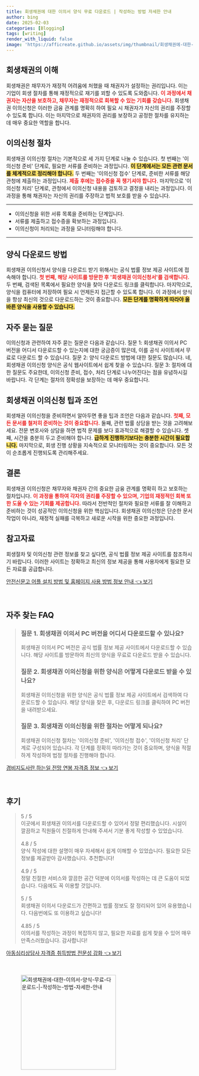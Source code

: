 ```yaml
---
title: 회생채권에 대한 이의서 양식 무료 다운로드 | 작성하는 방법 자세한 안내
author: bing
date: 2025-02-03
categories: [Blogging]
tags: [writing]
render_with_liquid: false
image: 'https://afficreate.github.io/assets/img/thumbnail/회생채권에-대한-이의서-양식-무료-다운로드-|-작성하는-방법-자세한-안내.webp'
---
```



<h2 id='회생채권_이해'>회생채권의 이해</h2>

<p>회생채권은 채무자가 재정적 어려움에 처했을 때 채권자가 설정하는 권리입니다. 이는 기업이 회생 절차를 통해 재정적으로 재기를 꾀할 수 있도록 도와줍니다. <b><span style="color: #ee2323;">이 과정에서 채권자는 자산을 보호하고, 채무자는 재정적으로 회복할 수 있는 기회를 갖습니다.</span></b> 회생채권 이의신청은 이러한 금융 관계를 명확히 하여 필요 시 채권자가 자신의 권리를 주장할 수 있도록 합니다. 이는 마지막으로 채권자의 권리를 보장하고 공정한 절차를 유지하는 데 매우 중요한 역할을 합니다.</p>

<h2 id='이의신청_절차'>이의신청 절차</h2>

<p>회생채권 이의신청 절차는 기본적으로 세 가지 단계로 나눌 수 있습니다. 첫 번째는 '이의신청 준비' 단계로, 필요한 서류를 준비하는 과정입니다. <b><span style="background-color: #ffe066;">이 단계에서는 모든 관련 문서를 체계적으로 정리해야 합니다.</span></b> 두 번째는 '이의신청 접수' 단계로, 준비한 서류를 해당 관청에 제출하는 과정입니다. <b><span style="color: #ee2323;">제출 후에는 접수증을 꼭 챙기셔야 합니다.</span></b> 마지막으로 '이의신청 처리' 단계로, 관청에서 이의신청 내용을 검토하고 결정을 내리는 과정입니다. 이 과정을 통해 채권자는 자신의 권리를 주장하고 법적 보호를 받을 수 있습니다.</p>

<hr />

<ul>
    <li>이의신청을 위한 서류 목록을 준비하는 단계입니다.</li>
    <li>서류를 제출하고 접수증을 확보하는 과정입니다.</li>
    <li>이의신청이 처리되는 과정을 모니터링해야 합니다.</li>
</ul>

<hr />

<h2 id='양식_다운로드'>양식 다운로드 방법</h2>

<p>회생채권 이의신청서 양식을 다운로드 받기 위해서는 공식 법률 정보 제공 사이트에 접속해야 합니다. <b><span style="color: #ee2323;">첫 번째, 해당 사이트를 방문한 후 '회생채권 이의신청서'를 검색합니다.</span></b> 두 번째, 검색된 목록에서 필요한 양식을 찾아 다운로드 링크를 클릭합니다. 마지막으로, 양식을 컴퓨터에 저장하여 필요 시 언제든지 접근할 수 있도록 합니다. 이 과정에서 양식을 항상 최신의 것으로 다운로드하는 것이 중요합니다. <b><span style="background-color: #ffe066;">모든 단계를 명확하게 따라야 올바른 양식을 사용할 수 있습니다.</span></b></p>

<h2 id='자주_묻는_질문'>자주 묻는 질문</h2>

<p>이의신청과 관련하여 자주 묻는 질문은 다음과 같습니다. 질문 1: 회생채권 이의서 PC 버전을 어디서 다운로드할 수 있는지에 대한 궁금증이 많은데, 이를 공식 사이트에서 무료로 다운로드 할 수 있습니다. 질문 2: 양식 다운로드 방법에 대한 질문도 많습니다. 네, 회생채권 이의신청 양식은 공식 웹사이트에서 쉽게 찾을 수 있습니다. 질문 3: 절차에 대한 질문도 주요한데, 이의신청 준비, 접수, 처리 단계로 나누어진다는 점을 유념하시길 바랍니다. 각 단계는 절차의 정확성을 보장하는 데 매우 중요합니다.</p>

<h2 id='팁과_조언'>회생채권 이의신청 팁과 조언</h2>

<p>회생채권 이의신청을 준비하면서 알아두면 좋을 팁과 조언은 다음과 같습니다. <b><span style="color: #ee2323;">첫째, 모든 문서를 철저히 준비하는 것이 중요합니다.</span></b> 둘째, 관련 법률 상담을 받는 것을 고려해보세요. 전문 변호사와 상담을 하면 법적 문제를 보다 효과적으로 해결할 수 있습니다. 셋째, 시간을 충분히 두고 준비해야 합니다. <b><span style="background-color: #ffe066;">급하게 진행하기보다는 충분한 시간이 필요합니다.</span></b> 마지막으로, 회생 진행 상황을 지속적으로 모니터링하는 것이 중요합니다. 모든 것이 순조롭게 진행되도록 관리해주세요.</p>

<h2 id='결론'>결론</h2>

<p>회생채권 이의신청은 채무자와 채권자 간의 중요한 금융 관계를 명확히 하고 보호하는 절차입니다. <b><span style="color: #ee2323;">이 과정을 통하여 각자의 권리를 주장할 수 있으며, 기업의 재정적인 회복 또한 도울 수 있는 기회를 제공합니다.</span></b> 따라서 전반적인 절차와 필요한 서류를 잘 이해하고 준비하는 것이 성공적인 이의신청을 위한 핵심입니다. 회생채권 이의신청은 단순한 문서 작업이 아니라, 재정적 실패를 극복하고 새로운 시작을 위한 중요한 과정입니다.</p>

<h2 id='참고자료'>참고자료</h2>

<p>회생절차 및 이의신청 관련 정보를 찾고 싶다면, 공식 법률 정보 제공 사이트를 참조하시기 바랍니다. 이러한 사이트는 정확하고 최신의 정보 제공을 통해 사용자에게 필요한 모든 자료를 공급합니다.</p>


<p><a class="click-button" title="안전신문고 어플 설치 방법 및 홈페이지 사용 방법 정보 안내" href="https://afficreate.github.io/posts/%EC%95%88%EC%A0%84%EC%8B%A0%EB%AC%B8%EA%B3%A0-%EC%96%B4%ED%94%8C-%EC%84%A4%EC%B9%98-%EB%B0%A9%EB%B2%95-%EB%B0%8F-%ED%99%88%ED%8E%98%EC%9D%B4%EC%A7%80-%EC%82%AC%EC%9A%A9-%EB%B0%A9%EB%B2%95-%EC%A0%95%EB%B3%B4-%EC%95%88%EB%82%B4/" rel="dofollow">안전신문고 어플 설치 방법 및 홈페이지 사용 방법 정보 안내 👈 보기</a></p><br>
<h2 id='자주_찾는_FAQ'>자주 찾는 FAQ</h2>
<div itemscope="" itemtype="https://schema.org/FAQPage">
<blockquote>
<div itemscope="" itemprop="mainEntity" itemtype="https://schema.org/Question">
<h3 itemprop="name">질문 1. 회생채권 이의서 PC 버전을 어디서 다운로드할 수 있나요?</h3>
<div itemscope="" itemprop="acceptedAnswer" itemtype="https://schema.org/Answer">
<span itemprop="text">
<p>회생채권 이의서 PC 버전은 공식 법률 정보 제공 사이트에서 다운로드할 수 있습니다. 해당 사이트를 방문하여 최신의 양식을 무료로 다운로드 받을 수 있습니다.</p>
</span>
</div>
</div>
<div itemscope="" itemprop="mainEntity" itemtype="https://schema.org/Question">
<h3 itemprop="name">질문 2. 회생채권 이의신청을 위한 양식은 어떻게 다운로드 받을 수 있나요?</h3>
<div itemscope="" itemprop="acceptedAnswer" itemtype="https://schema.org/Answer">
<span itemprop="text">
<p>회생채권 이의신청을 위한 양식은 공식 법률 정보 제공 사이트에서 검색하여 다운로드할 수 있습니다. 해당 양식을 찾은 후, 다운로드 링크를 클릭하여 PC 버전을 내려받으세요.</p>
</span>
</div>
</div>
<div itemscope="" itemprop="mainEntity" itemtype="https://schema.org/Question">
<h3 itemprop="name">질문 3. 회생채권 이의신청을 위한 절차는 어떻게 되나요?</h3>
<div itemscope="" itemprop="acceptedAnswer" itemtype="https://schema.org/Answer">
<span itemprop="text">
<p>회생채권 이의신청 절차는 '이의신청 준비', '이의신청 접수', '이의신청 처리' 단계로 구성되어 있습니다. 각 단계를 정확히 따라가는 것이 중요하며, 양식을 적절하게 작성하여 법정 절차를 진행해야 합니다.</p>
</span>
</div>
</div>
</blockquote>
</div>
<p><a class="click-button" title="경비지도사란 하는일 전망 연봉 자격증 정보" href="https://afficreate.github.io/posts/%EA%B2%BD%EB%B9%84%EC%A7%80%EB%8F%84%EC%82%AC%EB%9E%80-%ED%95%98%EB%8A%94%EC%9D%BC-%EC%A0%84%EB%A7%9D-%EC%97%B0%EB%B4%89-%EC%9E%90%EA%B2%A9%EC%A6%9D-%EC%A0%95%EB%B3%B4/" rel="dofollow">경비지도사란 하는일 전망 연봉 자격증 정보 👈 보기</a></p><br>
<h2 id='후기'>후기</h2>
<div itemscope itemtype="https://schema.org/Product">
  <blockquote>
  <div itemprop="review" itemscope itemtype="https://schema.org/Review">
      <div itemprop="reviewRating" itemscope itemtype="https://schema.org/Rating"> <span itemprop="ratingValue">5</span> / <span itemprop="bestRating">5</span> </div>
      <span itemprop="reviewBody">이곳에서 회생채권 이의서를 다운로드할 수 있어서 정말 편리했습니다. 시설이 깔끔하고 직원들이 친절하게 안내해 주셔서 기분 좋게 작성할 수 있었습니다.</span>
  </div>
  <br>
  <div itemprop="review" itemscope itemtype="https://schema.org/Review">
      <div itemprop="reviewRating" itemscope itemtype="https://schema.org/Rating"> <span itemprop="ratingValue">4.8</span> / <span itemprop="bestRating">5</span> </div>
      <span itemprop="reviewBody">양식 작성에 대한 설명이 매우 자세해서 쉽게 이해할 수 있었습니다. 필요한 모든 정보를 제공받아 감사했습니다. 추천합니다!</span>
  </div>
  <br>
  <div itemprop="review" itemscope itemtype="https://schema.org/Review">
      <div itemprop="reviewRating" itemscope itemtype="https://schema.org/Rating"> <span itemprop="ratingValue">4.9</span> / <span itemprop="bestRating">5</span> </div>
      <span itemprop="reviewBody">정말 친절한 서비스와 깔끔한 공간 덕분에 이의서를 작성하는 데 큰 도움이 되었습니다. 다음에도 꼭 이용할 것입니다.</span>
  </div>
  <br>
  <div itemprop="review" itemscope itemtype="https://schema.org/Review">
      <div itemprop="reviewRating" itemscope itemtype="https://schema.org/Rating"> <span itemprop="ratingValue">5</span> / <span itemprop="bestRating">5</span> </div>
      <span itemprop="reviewBody">회생채권 이의서 다운로드가 간편하고 법률 정보도 잘 정리되어 있어 유용했습니다. 다음번에도 또 이용하고 싶습니다!</span>
  </div>
  <br>
  <div itemprop="review" itemscope itemtype="https://schema.org/Review">
      <div itemprop="reviewRating" itemscope itemtype="https://schema.org/Rating"> <span itemprop="ratingValue">4.85</span> / <span itemprop="bestRating">5</span> </div>
      <span itemprop="reviewBody">이의서를 작성하는 과정이 복잡하지 않고, 필요한 자료를 쉽게 찾을 수 있어 매우 만족스러웠습니다. 감사합니다!</span>
  </div>
  </blockquote>
</div>
<p><a class="click-button" title="아동심리상담사 자격증 취득방법 전문성 강화" href="https://afficreate.github.io/posts/%EC%95%84%EB%8F%99%EC%8B%AC%EB%A6%AC%EC%83%81%EB%8B%B4%EC%82%AC-%EC%9E%90%EA%B2%A9%EC%A6%9D-%EC%B7%A8%EB%93%9D%EB%B0%A9%EB%B2%95-%EC%A0%84%EB%AC%B8%EC%84%B1-%EA%B0%95%ED%99%94/" rel="dofollow">아동심리상담사 자격증 취득방법 전문성 강화 👈 보기</a></p><br>
<figure class="image"><img src="https://afficreate.github.io/assets/img/thumbnail/회생채권에-대한-이의서-양식-무료-다운로드-|-작성하는-방법-자세한-안내.webp" alt="회생채권에-대한-이의서-양식-무료-다운로드-|-작성하는-방법-자세한-안내" width="256" height="256"></figure>